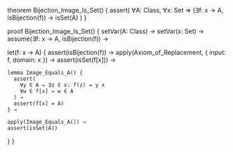 theorem Bijection_Image_Is_Set() {
  assert(
    ∀A: Class, ∀x: Set ⇒
    (∃f: x → A, isBijection(f)) →
    isSet(A)
  )
}

proof Bijection_Image_Is_Set() {
  setVar(A: Class) →
  setVar(x: Set) →
  assume(∃f: x → A, isBijection(f)) →
  
  let(f: x → A) {
    assert(isBijection(f)) →
    apply(Axiom_of_Replacement, {
      input: f,
      domain: x
    }) →
    assert(isSet(f[x])) →
    
    lemma Image_Equals_A() {
      assert(
        ∀y ∈ A ⇔ ∃z ∈ x: f(z) = y ∧
        ∀w ∈ f[x] ⇔ w ∈ A
      ) →
      assert(f[x] = A)
    } →
    
    apply(Image_Equals_A()) →
    assert(isSet(A))
  }
}